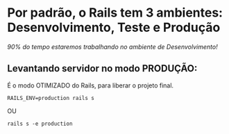 # Por padrão, o Rails tem 3 ambientes: Desenvolvimento, Teste e Produção
*90% do tempo estaremos trabalhando no ambiente de Desenvolvimento!*

## Levantando servidor no modo PRODUÇÃO:
É o modo OTIMIZADO do Rails, para liberar o projeto final.

~~~
RAILS_ENV=production rails s
~~~
OU
~~~
rails s -e production
~~~
